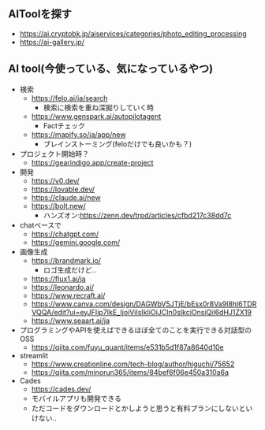 ## AIToolを探す
  * https://ai.cryptobk.jp/aiservices/categories/photo_editing_processing
  * https://ai-gallery.jp/

## AI tool(今使っている、気になっているやつ)
* 検索
  * https://felo.ai/ja/search
    * 検索に検索を重ね深掘りしていく時
  * https://www.genspark.ai/autopilotagent
    * Factチェック
  * https://mapify.so/ja/app/new
    * ブレインストーミング(feloだけでも良いかも？)
* プロジェクト開始時？
  * https://gearindigo.app/create-project
* 開発
  * https://v0.dev/
  * https://lovable.dev/
  * https://claude.ai/new
  * https://bolt.new/
    * ハンズオン:https://zenn.dev/trpd/articles/cfbd217c38dd7c
* chatベースで
  * https://chatgpt.com/
  * https://gemini.google.com/
* 画像生成
  * https://brandmark.io/
    * ロゴ生成だけど..
  * https://flux1.ai/ja
  * https://leonardo.ai/
  * https://www.recraft.ai/
  * https://www.canva.com/design/DAGWbV5JTjE/bEsx0r8Va9I8hI6TDRVQQA/edit?ui=eyJFIjp7IkE_IjoiViIsIkIiOiJCIn0sIkciOnsiQiI6dHJ1ZX19
  * https://www.seaart.ai/ja
* プログラミングやAPIを使えばできるほぼ全てのことを実行できる対話型のOSS
  * https://qiita.com/fuyu_quant/items/e531b5d1f87a8640d10e
* streamlit
  * https://www.creationline.com/tech-blog/author/higuchi/75652
  * https://qiita.com/minorun365/items/84bef6f06e450a310a6a
* Cades
  * https://cades.dev/
  * モバイルアプリも開発できる
  * ただコードをダウンロードとかしようと思うと有料プランにしないといけない..